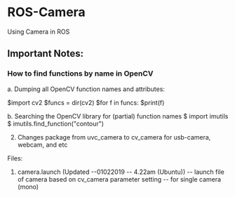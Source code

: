 # ROS-Camera
Using Camera in ROS

## Important Notes:

### How to find functions by name in OpenCV

a.  Dumping all OpenCV function names and attributes:

$import cv2
$funcs = dir(cv2)
$for f in funcs:
$print(f)

b.  Searching the OpenCV library for (partial) function names
$ import imutils
$ imutils.find_function("contour")

2.  Changes package from uvc_camera to cv_camera for usb-camera, webcam, and etc

Files:
1. camera.launch (Updated --01022019 -- 4.22am (Ubuntu))
  --  launch file of camera based on cv_camera parameter setting
  --  for single camera (mono)
